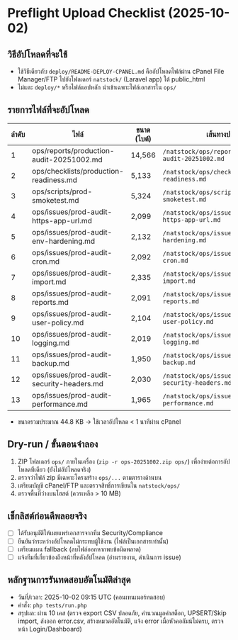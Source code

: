 # Preflight Upload Checklist (2025-10-02)

## วิธีอัปโหลดที่จะใช้
- ใช้วิธีเดียวกับ `deploy/README-DEPLOY-CPANEL.md` คืออัปโหลดไฟล์ผ่าน cPanel File Manager/FTP ไปยังโฟลเดอร์ `natstock/` (Laravel app) ใต้ public_html
- ไม่แตะ `deploy/*` หรือไฟล์แอปหลัก นำเข้าเฉพาะไฟล์เอกสารใน `ops/`

## รายการไฟล์ที่จะอัปโหลด
| ลำดับ | ไฟล์ | ขนาด (ไบต์) | เส้นทางปลายทาง |
|-------|------|-------------|------------------|
| 1 | ops/reports/production-audit-20251002.md | 14,566 | `/natstock/ops/reports/production-audit-20251002.md` |
| 2 | ops/checklists/production-readiness.md | 5,133 | `/natstock/ops/checklists/production-readiness.md` |
| 3 | ops/scripts/prod-smoketest.md | 5,324 | `/natstock/ops/scripts/prod-smoketest.md` |
| 4 | ops/issues/prod-audit-https-app-url.md | 2,099 | `/natstock/ops/issues/prod-audit-https-app-url.md` |
| 5 | ops/issues/prod-audit-env-hardening.md | 2,132 | `/natstock/ops/issues/prod-audit-env-hardening.md` |
| 6 | ops/issues/prod-audit-cron.md | 2,092 | `/natstock/ops/issues/prod-audit-cron.md` |
| 7 | ops/issues/prod-audit-import.md | 2,335 | `/natstock/ops/issues/prod-audit-import.md` |
| 8 | ops/issues/prod-audit-reports.md | 2,091 | `/natstock/ops/issues/prod-audit-reports.md` |
| 9 | ops/issues/prod-audit-user-policy.md | 2,104 | `/natstock/ops/issues/prod-audit-user-policy.md` |
|10 | ops/issues/prod-audit-logging.md | 2,019 | `/natstock/ops/issues/prod-audit-logging.md` |
|11 | ops/issues/prod-audit-backup.md | 1,950 | `/natstock/ops/issues/prod-audit-backup.md` |
|12 | ops/issues/prod-audit-security-headers.md | 2,030 | `/natstock/ops/issues/prod-audit-security-headers.md` |
|13 | ops/issues/prod-audit-performance.md | 1,965 | `/natstock/ops/issues/prod-audit-performance.md` |

- ขนาดรวมประมาณ 44.8 KB → ใช้เวลาอัปโหลด < 1 นาทีผ่าน cPanel

## Dry-run / ขั้นตอนจำลอง
1. ZIP โฟลเดอร์ `ops/` ภายในเครื่อง (`zip -r ops-20251002.zip ops/`) เพื่อง่ายต่อการอัปโหลดทีเดียว (ยังไม่อัปโหลดจริง)
2. ตรวจว่าไฟล์ zip มีเฉพาะโครงสร้าง `ops/...` ตามตารางด้านบน
3. เตรียมบัญชี cPanel/FTP และตรวจสิทธิ์การเขียนใน `natstock/ops/`
4. ตรวจพื้นที่ว่างบนโฮสต์ (ควรเหลือ > 10 MB)

## เช็กลิสต์ก่อนดีพลอยจริง
- [ ] ได้รับอนุมัติให้เผยแพร่เอกสารจากทีม Security/Compliance
- [ ] ยืนยันว่าระหว่างอัปโหลดไม่กระทบผู้ใช้งาน (ไฟล์เป็นเอกสารเท่านั้น)
- [ ] เตรียมแผน fallback (ลบไฟล์ออกหากพบข้อผิดพลาด)
- [ ] แจ้งทีมที่เกี่ยวข้องถึงหน้าที่หลังอัปโหลด (อ่านรายงาน, ดำเนินการ issue)
## หลักฐานการรันทดสอบอัตโนมัติล่าสุด
- วันที่/เวลา: 2025-10-02 09:15 UTC (คอนเทนเนอร์ทดสอบ)
- คำสั่ง: `php tests/run.php`
- สรุปผล: ผ่าน 10 เคส (ตรวจ export CSV ปลอดภัย, คำนวณมูลค่าสต็อก, UPSERT/Skip import, ส่งออก error.csv, สร้างหมวดอัตโนมัติ, แจ้ง error เมื่อหัวคอลัมน์ไม่ครบ, ตรวจหน้า Login/Dashboard)
